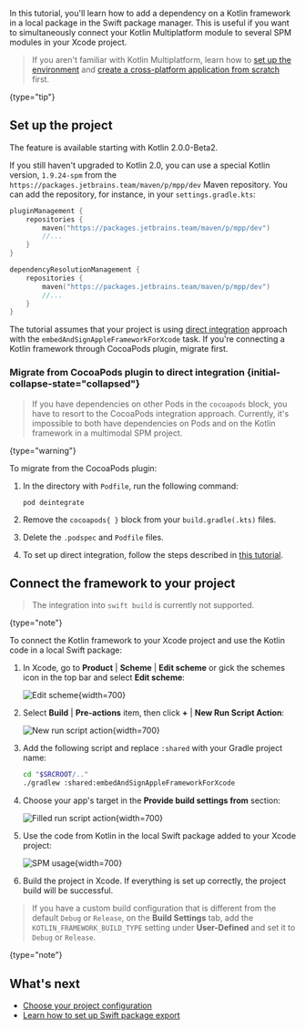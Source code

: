 [//]: # (title: Using Kotlin from local Swift packages)

In this tutorial, you'll learn how to add a dependency on a Kotlin framework in a local package in the Swift package manager.
This is useful if you want to simultaneously connect your Kotlin Multiplatform module to several SPM modules
in your Xcode project.

> If you aren't familiar with Kotlin Multiplatform, learn how to [set up the environment](multiplatform-setup.md)
> and [create a cross-platform application from scratch](multiplatform-create-first-app.md) first.
>
{type="tip"}

## Set up the project

The feature is available starting with Kotlin 2.0.0-Beta2.

If you still haven't upgraded to Kotlin 2.0, you can use a special Kotlin version, `1.9.24-spm` from the
`https://packages.jetbrains.team/maven/p/mpp/dev` Maven repository. You can add the repository, for instance,
in your `settings.gradle.kts`:

```kotlin
pluginManagement {
    repositories {
        maven("https://packages.jetbrains.team/maven/p/mpp/dev")
        //...
    }
}

dependencyResolutionManagement {
    repositories {
        maven("https://packages.jetbrains.team/maven/p/mpp/dev")
        //...
    }
}
```

The tutorial assumes that your project is using [direct integration](multiplatform-project-configuration.md#connect-a-kotlin-multiplatform-module-to-an-ios-app)
approach with the `embedAndSignAppleFrameworkForXcode` task. If you're connecting a Kotlin framework through CocoaPods
plugin, migrate first.

### Migrate from CocoaPods plugin to direct integration {initial-collapse-state="collapsed"}

> If you have dependencies on other Pods in the `cocoapods` block, you have to resort to the CocoaPods integration approach.
> Currently, it's impossible to both have dependencies on Pods and on the Kotlin framework in a multimodal SPM project. 
>
{type="warning"}

To migrate from the CocoaPods plugin:

1. In the directory with `Podfile`, run the following command:

    ```none
   pod deintegrate
   ```

2. Remove the `cocoapods{ }` block from your `build.gradle(.kts)` files.
3. Delete the `.podspec` and `Podfile` files.
4. To set up direct integration, follow the steps described in [this tutorial](multiplatform-integrate-in-existing-app.md#connect-the-framework-to-your-ios-project).

## Connect the framework to your project

> The integration into `swift build` is currently not supported.
>
{type="note"}

To connect the Kotlin framework to your Xcode project and use the Kotlin code in a local Swift package:

1. In Xcode, go to **Product** | **Scheme** | **Edit scheme** or gick the schemes icon in the top bar and select **Edit scheme**:

   ![Edit scheme](xcode-edit-schemes.png){width=700}

2. Select **Build** | **Pre-actions** item, then click **+** | **New Run Script Action**:

   ![New run script action](xcode-new-run-script-action.png){width=700}

3. Add the following script and replace `:shared` with your Gradle project name:

   ```bash
   cd "$SRCROOT/.."
   ./gradlew :shared:embedAndSignAppleFrameworkForXcode
   ```
4. Choose your app's target in the **Provide build settings from** section:

   ![Filled run script action](xcode-filled-run-script-action.png){width=700}

5. Use the code from Kotlin in the local Swift package added to your Xcode project:

   ![SPM usage](xcode-spm-usage.png){width=700}

6. Build the project in Xcode. If everything is set up correctly, the project build will be successful.

> If you have a custom build configuration that is different from the default `Debug` or `Release`, on the **Build Settings**
> tab, add the `KOTLIN_FRAMEWORK_BUILD_TYPE` setting under **User-Defined** and set it to `Debug` or `Release`.
>
{type="note"}

## What's next

* [Choose your project configuration](multiplatform-project-configuration.md)
* [Learn how to set up Swift package export](https://kotlinlang.org/docs/native-spm.html)
